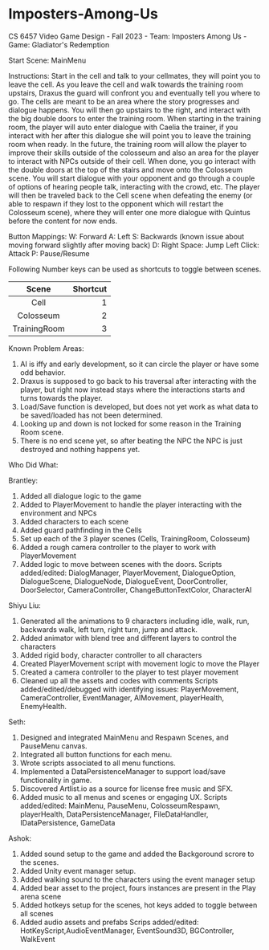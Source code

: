 # Imposters-Among-Us
CS 6457 Video Game Design - Fall 2023 - Team: Imposters Among Us - Game: Gladiator's Redemption


Start Scene: MainMenu


Instructions:
Start in the cell and talk to your cellmates, they will point you to leave the cell. As you leave the cell and walk towards the training room upstairs, Draxus the guard will confront you and eventually tell you where to go. The cells are meant to be an area where the story progresses and dialogue happens. You will then go upstairs to the right, and interact with the big double doors to enter the training room. When starting in the training room, the player will auto enter dialogue with Caelia the trainer, if you interact with her after this dialogue she will point you to leave the training room when ready. In the future, the training room will allow the player to improve their skills outside of the colosseum and also an area for the player to interact with NPCs outside of their cell. When done, you go interact with the double doors at the top of the stairs and move onto the Colosseum scene. You will start dialogue with your opponent and go through a couple of options of hearing people talk, interacting with the crowd, etc. The player will then be traveled back to the Cell scene when defeating the enemy (or able to respawn if they lost to the opponent which will restart the Colosseum scene), where they will enter one more dialogue with Quintus before the content for now ends.

Button Mappings:
W: Forward
A: Left
S: Backwards (known issue about moving forward slightly after moving back)
D: Right
Space: Jump
Left Click: Attack
P: Pause/Resume

Following Number keys can be used as shortcuts to toggle between scenes.

| Scene  | Shortcut  |
|:--------:| -------------:|
| Cell| 1 |
| Colosseum| 2 |
| TrainingRoom| 3 |


Known Problem Areas: 
1. AI is iffy and early development, so it can circle the player or have some odd behavior.
2. Draxus is supposed to go back to his traversal after interacting with the player, but right now instead stays where the interactions starts and turns towards the player.
3. Load/Save function is developed, but does not yet work as what data to be saved/loaded has not been determined.
4. Looking up and down is not locked for some reason in the Training Room scene.
5. There is no end scene yet, so after beating the NPC the NPC is just destroyed and nothing happens yet.


Who Did What:

Brantley:
1. Added all dialogue logic to the game
2. Added to PlayerMovement to handle the player interacting with the environment and NPCs
3. Added characters to each scene
4. Added guard pathfinding in the Cells
5. Set up each of the 3 player scenes (Cells, TrainingRoom, Colosseum)
6. Added a rough camera controller to the player to work with PlayerMovement
7. Added logic to move between scenes with the doors.
Scripts added/edited: DialogManager, PlayerMovement, DialogueOption, DialogueScene, DialogueNode, DialogueEvent, DoorController, DoorSelector, CameraController, ChangeButtonTextColor, CharacterAI

Shiyu Liu:
1. Generated all the animations to 9 characters including idle, walk, run, backwards walk, left turn, right turn, jump and attack.
2. Added animator with blend tree and different layers to control the characters
3. Added rigid body, character controller to all characters
4. Created PlayerMovement script with movement logic to move the Player
5. Created a camera controller to the player to test player movement
6. Cleaned up all the assets and codes with comments 
Scripts added/edited/debugged with identifying issues: PlayerMovement, CameraController, EventManager, AIMovement, playerHealth, EnemyHealth.

Seth:
1. Designed and integrated MainMenu and Respawn Scenes, and PauseMenu canvas.
2. Integrated all button functions for each menu.
3. Wrote scripts associated to all menu functions.
4. Implemented a DataPersistenceManager to support load/save functionality in game.
5. Discovered Artlist.io as a source for license free music and SFX.
6. Added music to all menus and scenes or engaging UX.
Scripts added/edited: MainMenu, PauseMenu, ColosseumRespawn, playerHealth, DataPersistenceManager, FileDataHandler, IDataPersistence, GameData

Ashok:
1. Added sound setup to the game and added the Backgoround scrore to the scenes.
2. Added Unity event manager setup.
3. Added walking sound to the characters using the event manager setup
4. Added bear asset to the project, fours instances are present in the Play arena scene
5. Added hotkeys setup for the scenes, hot keys added to toggle between all scenes
5. Added audio assets and prefabs
Scrips added/edited: HotKeyScript,AudioEventManager, EventSound3D, BGController, WalkEvent  
